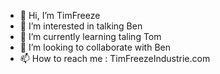 - 👋 Hi, I’m TimFreeze
- 👀 I’m interested in talking Ben
- 🌱 I’m currently learning taling Tom
- 💞️ I’m looking to collaborate with Ben
- 📫 How to reach me : TimFreezeIndustrie.com

<!---
Tim-ETML/Tim-ETML is a ✨ special ✨ repository because its `README.md` (this file) appears on your GitHub profile.
You can click the Preview link to take a look at your changes.
--->
